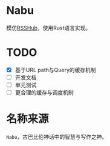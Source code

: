 # Nabu

模仿[RSSHub](https://github.com/DIYgod/RSSHub)，使用Rust语言实现。

# TODO

+ [x] 基于URL path与Query的缓存机制
+ [ ] 开发文档
+ [ ] 单元测试
+ [ ] 更合理的缓存与调度机制

# 名称来源

`Nabu`，古巴比伦神话中的智慧与写作之神。